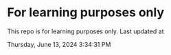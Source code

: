 # For learning purposes only
This repo is for learning purposes only.
Last updated at

Thursday, June 13, 2024 3:34:31 PM

